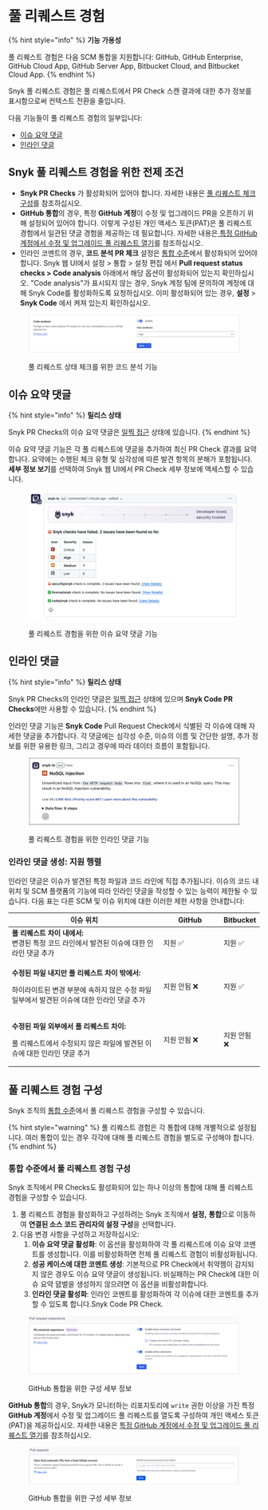 # 풀 리퀘스트 경험

{% hint style="info" %}
**기능 가용성**

풀 리퀘스트 경험은 다음 SCM 통합을 지원합니다: GitHub, GitHub Enterprise, GitHub Cloud App, GitHub Server App, Bitbucket Cloud, and Bitbucket Cloud App.
{% endhint %}

Snyk 풀 리퀘스트 경험은 풀 리퀘스트에서 PR Check 스캔 결과에 대한 추가 정보를 표시함으로써 컨텍스트 전환을 줄입니다.

다음 기능들이 풀 리퀘스트 경험의 일부입니다:

* [이슈 요약 댓글](pull-request-experience.md#이슈-요약-댓글)
* [인라인 댓글](pull-request-experience.md#인라인-코멘트)

## Snyk 풀 리퀘스트 경험을 위한 전제 조건

* **Snyk PR Checks** 가 활성화되어 있어야 합니다. 자세한 내용은 [풀 리퀘스트 체크 구성](configure-pull-request-checks.md)를 참조하십시오.
* **GitHub 통합**의 경우, 특정 **GitHub 계정**이 수정 및 업그레이드 PR을 오픈하기 위해 설정되어 있어야 합니다. 이렇게 구성된 개인 액세스 토큰(PAT)은 풀 리퀘스트 경험에서 일관된 댓글 경험을 제공하는 데 필요합니다. 자세한 내용은[ ](../snyk-pull-or-merge-requests/opening-fix-and-upgrade-pull-requests-from-a-fixed-github-account.md)[특정 GitHub 계정에서 수정 및 업그레이드 풀 리퀘스트 열기](../snyk-pull-or-merge-requests/opening-fix-and-upgrade-pull-requests-from-a-fixed-github-account.md)를 참조하십시오.
* 인라인 코멘트의 경우, **코드 분석 PR 체크** 설정은 [통합 수준](https://docs.snyk.io/scan-with-snyk/pull-requests/pull-request-checks/pull-request-experience#configure-pull-request-experience-at-the-integration-level)에서 활성화되어 있어야 합니다. Snyk 웹 UI에서 설정 > 통합 > 설정 편집 에서 **Pull request status checks > Code analysis** 아래에서 해당 옵션이 활성화되어 있는지 확인하십시오. "Code analysis"가 표시되지 않는 경우, Snyk 계정 팀에 문의하여 계정에 대해 Snyk Code를 활성화하도록 요청하십시오. 이미 활성화되어 있는 경우, **설정** > **Snyk Code** 에서 켜져 있는지 확인하십시오.

<figure><img src="../../../.gitbook/assets/Screenshot 2024-11-27 at 14.14.35.png" alt=""><figcaption><p>풀 리퀘스트 상태 체크를 위한 코드 분석 기능</p></figcaption></figure>

## 이슈 요약 댓글

{% hint style="info" %}
**릴리스 상태**

Snyk PR Checks의 이슈 요약 댓글은 [일찍 접근](../../../getting-started/snyk-release-process.md#early-access) 상태에 있습니다.
{% endhint %}

이슈 요약 댓글 기능은 각 풀 리퀘스트에 댓글을 추가하여 최신 PR Check 결과를 요약합니다. 요약에는 수행된 체크 유형 및 심각성에 따른 발견 항목의 분해가 포함됩니다. **세부 정보 보기**를 선택하여 Snyk 웹 UI에서 PR Check 세부 정보에 액세스할 수 있습니다.

<figure><img src="../../../.gitbook/assets/image (586).png" alt=""><figcaption><p>풀 리퀘스트 경험을 위한 이슈 요약 댓글 기능</p></figcaption></figure>

## 인라인 댓글

{% hint style="info" %}
**릴리스 상태**

Snyk PR Checks의 인라인 댓글은 [일찍 접근](../../../getting-started/snyk-release-process.md#early-access) 상태에 있으며 **Snyk Code PR Checks**에만 사용할 수 있습니다.
{% endhint %}

인라인 댓글 기능은 **Snyk Code** Pull Request Check에서 식별된 각 이슈에 대해 자세한 댓글을 추가합니다. 각 댓글에는 심각성 수준, 이슈의 이름 및 간단한 설명, 추가 정보를 위한 유용한 링크, 그리고 경우에 따라 데이터 흐름이 포함됩니다.&#x20;

<figure><img src="../../../.gitbook/assets/Screenshot 2024-11-27 at 14.03.12.png" alt=""><figcaption><p>풀 리퀘스트 경험을 위한 인라인 댓글 기능</p></figcaption></figure>

### 인라인 댓글 생성: 지원 행렬

인라인 댓글은 이슈가 발견된 특정 파일과 코드 라인에 직접 추가됩니다. 이슈의 코드 내 위치 및 SCM 플랫폼의 기능에 따라 인라인 댓글을 작성할 수 있는 능력이 제한될 수 있습니다. 다음 표는 다른 SCM 및 이슈 위치에 대한 이러한 제한 사항을 안내합니다:

<table data-full-width="false"><thead><tr><th width="458">이슈 위치</th><th width="143">GitHub</th><th>Bitbucket</th></tr></thead><tbody><tr><td><strong>풀 리퀘스트 차이 내에서:</strong> <br>변경된 특정 코드 라인에서 발견된 이슈에 대한 인라인 댓글 추가</td><td>지원 <span data-gb-custom-inline data-tag="emoji" data-code="2705">✅</span></td><td>지원 <span data-gb-custom-inline data-tag="emoji" data-code="2705">✅</span></td></tr><tr><td><p><strong>수정된 파일 내지만 풀 리퀘스트 차이 밖에서:</strong></p><p>하이라이트된 변경 부분에 속하지 않은 수정 파일 일부에서 발견된 이슈에 대한 인라인 댓글 추가</p></td><td><p>지원 안됨 <span data-gb-custom-inline data-tag="emoji" data-code="274c">❌</span></p></td><td>지원 <span data-gb-custom-inline data-tag="emoji" data-code="2705">✅</span></td></tr><tr><td><p><strong>수정된 파일 외부에서 풀 리퀘스트 차이:</strong></p><p>풀 리퀘스트에서 수정되지 않은 파일에 발견된 이슈에 대한 인라인 댓글 추가</p></td><td><p>지원 안됨 <span data-gb-custom-inline data-tag="emoji" data-code="274c">❌</span></p></td><td><p>지원 안됨 <span data-gb-custom-inline data-tag="emoji" data-code="274c">❌</span></p></td></tr></tbody></table>

## 풀 리퀘스트 경험 구성

Snyk 조직의 [통합 수준](pull-request-experience.md#configure-pr-checks-at-the-integration-level)에서 풀 리퀘스트 경험을 구성할 수 있습니다.

{% hint style="warning" %}
풀 리퀘스트 경험은 각 통합에 대해 개별적으로 설정됩니다. 여러 통합이 있는 경우 각각에 대해 풀 리퀘스트 경험을 별도로 구성해야 합니다.
{% endhint %}

### 통합 수준에서 풀 리퀘스트 경험 구성

Snyk 조직에서 PR Checks도 활성화되어 있는 하나 이상의 통합에 대해 풀 리퀘스트 경험을 구성할 수 있습니다.

1. 풀 리퀘스트 경험을 활성화하고 구성하려는 Snyk 조직에서 **설정,** **통합**으로 이동하여 **연결된 소스 코드 관리자의 설정 구성**을 선택합니다.
2. 다음 변경 사항을 구성하고 저장하십시오:
   1. **이슈 요약 댓글 활성화**: 이 옵션을 활성화하여 각 풀 리퀘스트에 이슈 요약 코멘트를 생성합니다. 이를 비활성화하면 전체 풀 리퀘스트 경험이 비활성화됩니다.
   2. **성공 케이스에 대한 코멘트 생성**: 기본적으로 PR Check에서 취약젬이 감지되지 않은 경우도 이슈 요약 댓글이 생성됩니다. 비실패하는 PR Check에 대한 이슈 요약 댌벌을 생성하지 않으려면 이 옵션을 비활성화합니다.
   3. **인라인 댓글 활성화**: 인라인 코멘트를 활성화하여 각 이슈에 대한 코멘트를 추가할 수 있도록 합니다.Snyk Code PR Check.

<figure><img src="../../../.gitbook/assets/Screenshot 2024-11-27 at 11.44.50.png" alt=""><figcaption><p>GitHub 통합을 위한 구성 세부 정보</p></figcaption></figure>

**GitHub 통합**의 경우, Snyk가 모니터하는 리포지토리에 `write` 권한 이상을 가진 특정 **GitHub 계정**에서 수정 및 업그레이드 풀 리퀘스트를 열도록 구성하여 개인 액세스 토큰(PAT)을 제공하십시오. 자세한 내용은 [특정 GitHub 계정에서 수정 및 업그레이드 풀 리퀘스트 열기](../snyk-pull-or-merge-requests/opening-fix-and-upgrade-pull-requests-from-a-fixed-github-account.md)를 참조하십시오.

<figure><img src="../../../.gitbook/assets/image.png" alt=""><figcaption><p>GitHub 통합을 위한 구성 세부 정보</p></figcaption></figure>